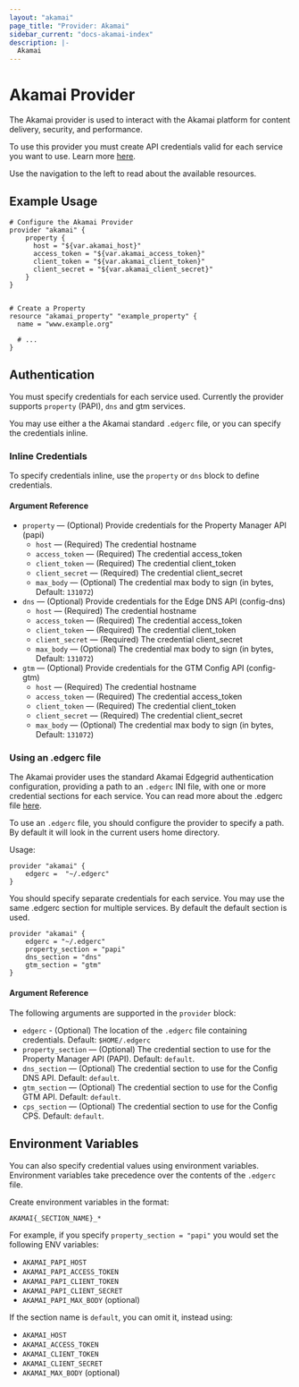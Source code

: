 ```yaml
---
layout: "akamai"
page_title: "Provider: Akamai"
sidebar_current: "docs-akamai-index"
description: |-
  Akamai
---
```


# Akamai Provider

The Akamai provider is used to interact with the Akamai platform for content
delivery, security, and performance.

To use this provider you must create API credentials valid for each service you want to
use. Learn more [here](https://developer.akamai.com/introduction/Prov_Creds.html).

Use the navigation to the left to read about the available resources.

## Example Usage

```hcl
# Configure the Akamai Provider
provider "akamai" {
    property {
      host = "${var.akamai_host}"
      access_token = "${var.akamai_access_token}"
      client_token = "${var.akamai_client_token}"
      client_secret = "${var.akamai_client_secret}"
    }
}


# Create a Property
resource "akamai_property" "example_property" {
  name = "www.example.org"

  # ...
}
```

## Authentication

You must specify credentials for each service used. Currently the provider supports `property` (PAPI), `dns` and gtm services.

You may use either a the Akamai standard `.edgerc` file, or you can specify the credentials inline.

### Inline Credentials

To specify credentials inline, use the `property` or `dns` block to define credentials.

#### Argument Reference

* `property` — (Optional) Provide credentials for the Property Manager API (papi)
  * `host` — (Required) The credential hostname
  * `access_token` — (Required) The credential access_token
  * `client_token` — (Required) The credential client_token
  * `client_secret` — (Required) The credential client_secret
  * `max_body` — (Optional) The credential max body to sign (in bytes, Default: `131072`)
* `dns` — (Optional) Provide credentials for the Edge DNS API (config-dns)
  * `host` — (Required) The credential hostname
  * `access_token` — (Required) The credential access_token
  * `client_token` — (Required) The credential client_token
  * `client_secret` — (Required) The credential client_secret
  * `max_body` — (Optional) The credential max body to sign (in bytes, Default: `131072`)
* `gtm` — (Optional) Provide credentials for the GTM Config API (config-gtm)
  * `host` — (Required) The credential hostname
  * `access_token` — (Required) The credential access_token
  * `client_token` — (Required) The credential client_token
  * `client_secret` — (Required) The credential client_secret
  * `max_body` — (Optional) The credential max body to sign (in bytes, Default: `131072`)

### Using an .edgerc file

The Akamai provider uses the standard Akamai Edgegrid authentication configuration,
providing a path to an `.edgerc` INI file, with one or more credential sections for each
service. You can read more about the .edgerc file [here](https://developer.akamai.com/introduction/Conf_Client.html#edgercformat).

To use an `.edgerc` file, you should configure the provider to specify a path. By
default it will look in the current users home directory.

Usage:

```hcl
provider "akamai" {
    edgerc =  "~/.edgerc"
}
```

You should specify separate credentials for each service. You may use the same .edgerc section for multiple services. By default the default section is used.

```hcl
provider "akamai" {
    edgerc = "~/.edgerc" 
    property_section = "papi"
    dns_section = "dns"
    gtm_section = "gtm"
}
```

#### Argument Reference

The following arguments are supported in the `provider` block:

* `edgerc` - (Optional) The location of the `.edgerc` file containing credentials. Default: `$HOME/.edgerc`
* `property_section` — (Optional) The credential section to use for the Property Manager API (PAPI). Default: `default`.
* `dns_section` — (Optional) The credential section to use for the Config DNS API. Default: `default`.
* `gtm_section` — (Optional) The credential section to use for the Config GTM API. Default: `default`.
* `cps_section` — (Optional) The credential section to use for the Config CPS. Default: `default`.

## Environment Variables

You can also specify credential values using environment variables. Environment variables take precedence over the contents of the `.edgerc` file.

Create environment variables in the format:

`AKAMAI{_SECTION_NAME}_*`

For example, if you specify `property_section = "papi"` you would set the following ENV variables:

* `AKAMAI_PAPI_HOST`
* `AKAMAI_PAPI_ACCESS_TOKEN`
* `AKAMAI_PAPI_CLIENT_TOKEN`
* `AKAMAI_PAPI_CLIENT_SECRET`
* `AKAMAI_PAPI_MAX_BODY` (optional)

If the section name is `default`, you can omit it, instead using:

* `AKAMAI_HOST`
* `AKAMAI_ACCESS_TOKEN`
* `AKAMAI_CLIENT_TOKEN`
* `AKAMAI_CLIENT_SECRET`
* `AKAMAI_MAX_BODY` (optional)
